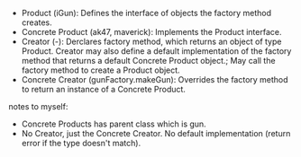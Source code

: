 - Product (iGun): Defines the interface of objects the factory method creates.
- Concrete Product (ak47, maverick): Implements the Product interface.
- Creator (-): Derclares factory method, which returns an object of type Product. Creator may also define a default implementation of the factory method that returns a default Concrete Product object.; May call the factory method to create a  Product object.
- Concrete Creator (gunFactory.makeGun): Overrides the factory method to return an instance of a Concrete Product.

notes to myself:
- Concrete Products has parent class which is gun.
- No Creator, just the Concrete Creator. No default implementation (return error if the type doesn't match).